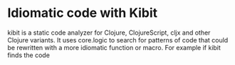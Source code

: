 # Idiomatic code with Kibit

kibit is a static code analyzer for Clojure, ClojureScript, cljx and other Clojure variants. It uses core.logic to search for patterns of code that could be rewritten with a more idiomatic function or macro. For example if kibit finds the code
